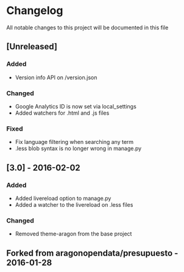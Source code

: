 # Changelog
All notable changes to this project will be documented in this file

## [Unreleased]
### Added
- Version info API on /version.json

### Changed
- Google Analytics ID is now set via local\_settings
- Added watchers for .html and .js files

### Fixed
- Fix language filtering when searching any term
- .less blob syntax is no longer wrong in manage.py

## [3.0] - 2016-02-02
### Added
- Added livereload option to manage.py
- Added a watcher to the livereload on .less files

### Changed
- Removed theme-aragon from the base project

## Forked from aragonopendata/presupuesto - 2016-01-28
